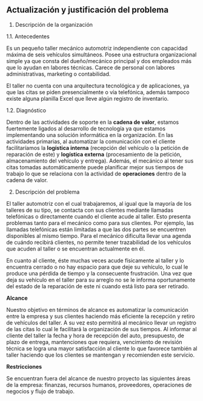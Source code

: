 Actualización y justificación del problema
------------------------------------------
1.	 Descripción de la organización

1.1.	 Antecedentes

Es un pequeño taller mecánico automotriz independiente con capacidad máxima de seis vehículos simultáneos. Posee una estructura organizacional simple ya que consta del dueño/mecánico principal y dos empleados más que lo ayudan en labores técnicas. Carece de personal con labores administrativas, marketing o contabilidad. 

El taller no cuenta con una arquitectura tecnológica y de aplicaciones, ya que las citas se piden presencialmente o vía telefónica, además tampoco existe alguna planilla Excel que lleve algún registro de inventario.

1.2.	 Diagnóstico

Dentro de las actividades de soporte en la **cadena de valor**, estamos fuertemente ligados al desarrollo de tecnología ya que estamos implementando una solución informática en la organización. 
En las actividades primarias, al automatizar la comunicación con el cliente facilitaríamos la **logística interna** (recepción del vehículo o la petición de reparación de este) y **logística externa** (procesamiento de la petición, almacenamiento del vehículo y entrega). Además, el mecánico al tener sus citas tomadas automáticamente puede planificar mejor sus tiempos de trabajo lo que se relaciona con la actividad de **operaciones** dentro de la cadena de valor.

2.	 Descripción del problema

El taller automotriz con el cual trabajaremos, al igual que la mayoría de los talleres de su tipo, se contacta con sus clientes mediante llamadas telefónicas o directamente cuando el cliente acude al taller. Esto presenta problemas tanto para el mecánico como para sus clientes. Por ejemplo, las llamadas telefónicas están limitadas a que las dos partes se encuentren disponibles al mismo tiempo.
Para el mecánico dificulta llevar una agenda de cuándo recibirá clientes, no permite tener trazabilidad de los vehículos que acuden al taller o se encuentran actualmente en él.

En cuanto al cliente, éste muchas veces acude físicamente al taller y lo encuentra cerrado o no hay espacio para que deje su vehículo, lo cual le produce una pérdida de tiempo y la consecuente frustración. Una vez que deja su vehículo en el taller para su arreglo no se le informa oportunamente del estado de la reparación de este ni cuando está listo para ser retirado.

**Alcance**

Nuestro objetivo en términos de alcance es automatizar la comunicación entre la empresa y sus clientes haciendo más eficiente la recepción y retiro de vehículos del taller. A su vez esto permitirá al mecánico llevar un registro de las citas lo cual le facilitará la organización de sus tiempos. Al informar al cliente del taller la fecha y hora de recepción del auto, presupuesto, de plazo de entrega, mantenciones que requiera, vencimiento de revisión técnica se logra una mayor satisfacción al cliente lo que favorece también al taller haciendo que los clientes se mantengan y recomienden este servicio.

**Restricciones**

Se encuentran fuera del alcance de nuestro proyecto las siguientes áreas de la empresa: finanzas, recursos humanos, proveedores, operaciones de negocios y flujo de trabajo.
